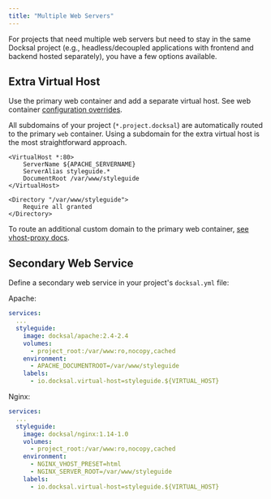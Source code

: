 ```yaml
---
title: "Multiple Web Servers"
---
```


For projects that need multiple web servers but need to stay in the same Docksal project (e.g., headless/decoupled 
applications with frontend and backend hosted separately), you have a few options available. 


## Extra Virtual Host

Use the primary web container and add a separate virtual host. See web container [configuration overrides](/service/web/settings/).

All subdomains of your project (`*.project.docksal`) are automatically routed to the primary `web` container. 
Using a subdomain for the extra virtual host is the most straightforward approach. 

```apacheconfig
<VirtualHost *:80>
    ServerName ${APACHE_SERVERNAME}
    ServerAlias styleguide.*
    DocumentRoot /var/www/styleguide
</VirtualHost>

<Directory "/var/www/styleguide">
    Require all granted
</Directory>
```

To route an additional custom domain to the primary web container, [see vhost-proxy docs](/core/system-vhost-proxy/#custom-domains). 


## Secondary Web Service

Define a secondary web service in your project's `docksal.yml` file:

Apache:

```yaml
services:
  ...
  styleguide:
    image: docksal/apache:2.4-2.4
    volumes:
      - project_root:/var/www:ro,nocopy,cached
    environment:
      - APACHE_DOCUMENTROOT=/var/www/styleguide
    labels:
      - io.docksal.virtual-host=styleguide.${VIRTUAL_HOST}
```

Nginx:

```yaml
services:
  ...
  styleguide:
    image: docksal/nginx:1.14-1.0
    volumes:
      - project_root:/var/www:ro,nocopy,cached
    environment:
      - NGINX_VHOST_PRESET=html
      - NGINX_SERVER_ROOT=/var/www/styleguide
    labels:
      - io.docksal.virtual-host=styleguide.${VIRTUAL_HOST}
```
